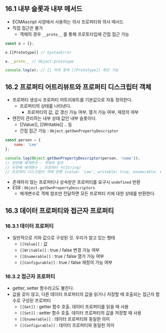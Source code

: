## 16.1 내부 슬롯과 내부 메서드

- ECMAscript 사양에서 사용하는 의사 프로퍼티와 의사 메서드
- 직접 접근은 불가
    - 객체의 경우  `__proto__` 를 통해 프로토타입에 간접 접근 가능

```jsx
const o = {};

o.[[Prototype]] // SyntaxError

o.__proto__ // Object.prototype

console.log(o); // {} 하위 항목 [[Prototype]] 확인 가능
```

## 16.2 프로퍼티 어트리뷰트와 프로퍼티 디스크립터 객체

- 프로퍼티 생성시 프로퍼티 어트리뷰트를 기본값으로 자동 정의한다.
    - 프로퍼티의 상태를 나타낸다.
        - 프로퍼티의 값, 값 갱신 가능 여부, 열거 가능 여부, 재정의 여부
- 엔진이 관리하는 내부 상태 값인 내부 슬롯이다.
    - [[Value]], [[Writable]] .. 등
    - 간접 접근 가능 : `Object.getOwnPropertyDescriptor`

```jsx
const person = {
	name: 'Lee'
};

console.log(Object.getOwnPropertyDescriptor(person, 'name'));
// 첫번째 매개변수 : 객체의 참조
// 두번째 매개변수 : 프로퍼티 키(String)
// 프로퍼티 디스크립터 객체 반환 {value: 'Lee', writable: true, enumerable: true, configurable: true}
```

- 존재하지 않는 프로퍼티나 상속받은 프로퍼티를 요구시 `undefined` 반환
- ES8 : `Object.getOwnPropertyDescriptors`
    - 매개변수로 객체 참조만 전달하면 모든 프로퍼티 키에 대한 상태를 반환한다.

## 16.3 데이터 프로퍼티와 접근자 프로퍼티

### 16.3.1 데이터 프로퍼티

- 일반적으로 키와 값으로 구성된 것. 우리가 알고 있는 형태
    - `[[Value]]` : 값
    - `[[Writable]]` : true / false 변경 가능 여부
    - `[[Enumerable]]` : true / false 열거 가능 여부
    - `[[Configurable]]` : true / false 재정의 가능 여부

### 16.3.2 접근자 프로퍼티

- getter, setter 함수라고도 불린다.
- 값을 갖지 않고, 다른 데이터 프로퍼티의 값을 읽거나 저장할 때 호출되는 접근자 함수로 구성된 프로퍼티
    - `[[Get]]` : getter 함수 호출. 데이터 프로퍼티를 읽을 때 사용
    - `[[Set]]` : setter 함수 호출. 데이터 프로퍼티의 값을 저장할 때 사용
    - `[[Enumerable]]` : 데이터 프로퍼티와 동일한 의미
    - `[[Configurable]]` : 데이터 프로퍼티와 동일한 의미
